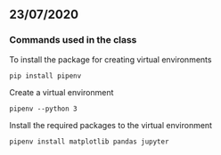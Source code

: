 23/07/2020
----------

### Commands used in the class


To install the package for creating virtual environments

```pip install pipenv```

Create a virtual environment

```pipenv --python 3```

Install the required packages to the virtual environment

```pipenv install matplotlib pandas jupyter```
